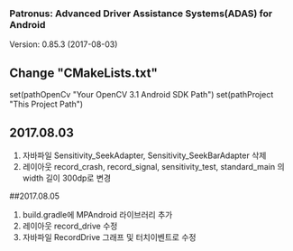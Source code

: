 ### Patronus: Advanced Driver Assistance Systems(ADAS) for Android

Version: 0.85.3 (2017-08-03)


## Change "CMakeLists.txt"
set(pathOpenCv "Your OpenCV 3.1 Android SDK Path")
set(pathProject "This Project Path")

## 2017.08.03
1. 자바파일 Sensitivity_SeekAdapter, Sensitivity_SeekBarAdapter 삭제
2. 레이아웃 record_crash, record_signal, sensitivity_test, standard_main 의 width 길이 300dp로 변경

##2017.08.05
1. build.gradle에 MPAndroid 라이브러리 추가
2. 레이아웃 record_drive 수정
3. 자바파일 RecordDrive 그래프 및 터치이벤트로 수정
